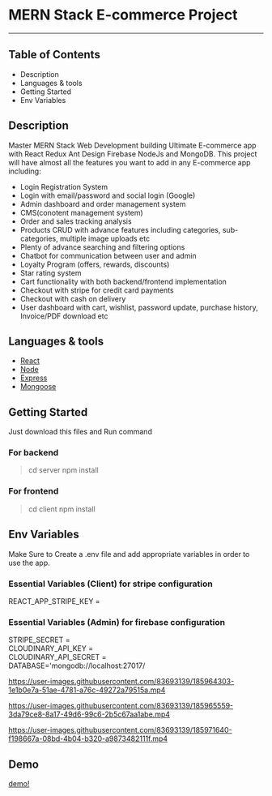 # MERN Stack E-commerce Project
------------------
## Table of Contents

- Description
- Languages & tools
- Getting Started
- Env Variables

## Description

Master MERN Stack Web Development building Ultimate E-commerce app with React Redux Ant Design Firebase NodeJs and MongoDB. This project will have almost all the features you want to add in any E-commerce app including:

- Login Registration System
- Login with email/password and social login (Google)
- Admin dashboard and order management system 
- CMS(conotent management system)
- Order and sales tracking analysis
- Products CRUD with advance features including categories, sub-categories, multiple image uploads etc
- Plenty of advance searching and filtering options
- Chatbot for communication between user and admin
- Loyalty Program (offers, rewards, discounts)
- Star rating system
- Cart functionality with both backend/frontend implementation
- Checkout with stripe for credit card payments
- Checkout with cash on delivery 
- User dashboard with cart, wishlist, password update, purchase history, Invoice/PDF download etc
## Languages & tools

- [React](https://reactjs.org/) 
- [Node](https://nodejs.org/en/)
- [Express](https://expressjs.com/)
- [Mongoose](https://mongoosejs.com/)
## Getting Started

Just download this files and Run command
### For backend
> cd server
> npm install
### For frontend
> cd client
> npm install
## Env Variables

Make Sure to Create a .env file and add appropriate variables in order to use the app.
### Essential Variables (Client) for stripe configuration
REACT_APP_STRIPE_KEY = 
### Essential Variables (Admin) for firebase configuration
STRIPE_SECRET = <br/>
CLOUDINARY_API_KEY = <br/>
CLOUDINARY_API_SECRET = <br/>
DATABASE='mongodb://localhost:27017/



https://user-images.githubusercontent.com/83693139/185964303-1e1b0e7a-51ae-4781-a76c-49272a79515a.mp4

https://user-images.githubusercontent.com/83693139/185965559-3da79ce8-8a17-49d6-99c6-2b5c67aa1abe.mp4

https://user-images.githubusercontent.com/83693139/185971640-f198667a-08bd-4b04-b320-a9873482111f.mp4



## Demo
[demo!](https://youtu.be/nY6_JuH0-uE)
